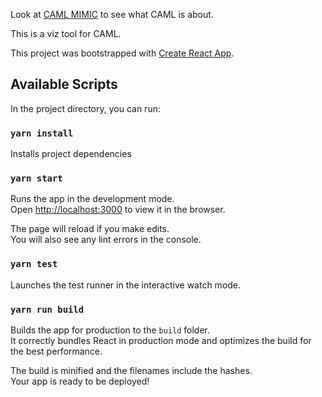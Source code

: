 Look at [CAML MIMIC](https://github.com/jamesmullenbach/caml-mimic) to see what CAML is about.

This is a viz tool for CAML.

This project was bootstrapped with [Create React App](https://github.com/facebookincubator/create-react-app).

 
## Available Scripts

In the project directory, you can run:

### `yarn install`

Installs project dependencies

### `yarn start`

Runs the app in the development mode.<br>
Open [http://localhost:3000](http://localhost:3000) to view it in the browser.

The page will reload if you make edits.<br>
You will also see any lint errors in the console.

### `yarn test`

Launches the test runner in the interactive watch mode.<br>

### `yarn run build`

Builds the app for production to the `build` folder.<br>
It correctly bundles React in production mode and optimizes the build for the best performance.

The build is minified and the filenames include the hashes.<br>
Your app is ready to be deployed!

